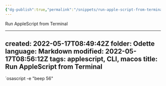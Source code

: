 ```yaml
---
{"dg-publish":true,"permalink":"/snippets/run-apple-script-from-terminal/","dgHomeLink":true,"dgPassFrontmatter":false}
---
```


Run AppleScript from Terminal

---
created: 2022-05-17T08:49:42Z
folder: Odette
language: Markdown
modified: 2022-05-17T08:56:12Z
tags: applescript, CLI, macos
title: Run AppleScript from Terminal
---

`osascript -e "beep 56"